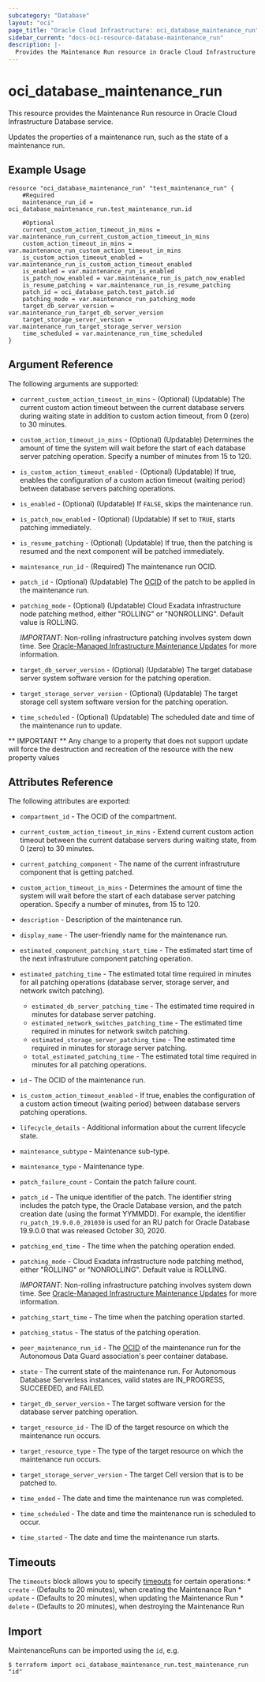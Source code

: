 ```yaml
---
subcategory: "Database"
layout: "oci"
page_title: "Oracle Cloud Infrastructure: oci_database_maintenance_run"
sidebar_current: "docs-oci-resource-database-maintenance_run"
description: |-
  Provides the Maintenance Run resource in Oracle Cloud Infrastructure Database service
---
```


# oci_database_maintenance_run
This resource provides the Maintenance Run resource in Oracle Cloud Infrastructure Database service.

Updates the properties of a maintenance run, such as the state of a maintenance run.

## Example Usage

```hcl
resource "oci_database_maintenance_run" "test_maintenance_run" {
	#Required
	maintenance_run_id = oci_database_maintenance_run.test_maintenance_run.id

	#Optional
	current_custom_action_timeout_in_mins = var.maintenance_run_current_custom_action_timeout_in_mins
	custom_action_timeout_in_mins = var.maintenance_run_custom_action_timeout_in_mins
	is_custom_action_timeout_enabled = var.maintenance_run_is_custom_action_timeout_enabled
	is_enabled = var.maintenance_run_is_enabled
	is_patch_now_enabled = var.maintenance_run_is_patch_now_enabled
	is_resume_patching = var.maintenance_run_is_resume_patching
	patch_id = oci_database_patch.test_patch.id
	patching_mode = var.maintenance_run_patching_mode
	target_db_server_version = var.maintenance_run_target_db_server_version
	target_storage_server_version = var.maintenance_run_target_storage_server_version
	time_scheduled = var.maintenance_run_time_scheduled
}
```

## Argument Reference

The following arguments are supported:

* `current_custom_action_timeout_in_mins` - (Optional) (Updatable) The current custom action timeout between the current database servers during waiting state in addition to custom action timeout, from 0 (zero) to 30 minutes.
* `custom_action_timeout_in_mins` - (Optional) (Updatable) Determines the amount of time the system will wait before the start of each database server patching operation. Specify a number of minutes from 15 to 120. 
* `is_custom_action_timeout_enabled` - (Optional) (Updatable) If true, enables the configuration of a custom action timeout (waiting period) between database servers patching operations.
* `is_enabled` - (Optional) (Updatable) If `FALSE`, skips the maintenance run.
* `is_patch_now_enabled` - (Optional) (Updatable) If set to `TRUE`, starts patching immediately.
* `is_resume_patching` - (Optional) (Updatable) If true, then the patching is resumed and the next component will be patched immediately.
* `maintenance_run_id` - (Required) The maintenance run OCID.
* `patch_id` - (Optional) (Updatable) The [OCID](https://docs.cloud.oracle.com/iaas/Content/General/Concepts/identifiers.htm) of the patch to be applied in the maintenance run.
* `patching_mode` - (Optional) (Updatable) Cloud Exadata infrastructure node patching method, either "ROLLING" or "NONROLLING". Default value is ROLLING.

	*IMPORTANT*: Non-rolling infrastructure patching involves system down time. See [Oracle-Managed Infrastructure Maintenance Updates](https://docs.cloud.oracle.com/iaas/Content/Database/Concepts/examaintenance.htm#Oracle) for more information. 
* `target_db_server_version` - (Optional) (Updatable) The target database server system software version for the patching operation.
* `target_storage_server_version` - (Optional) (Updatable) The target storage cell system software version for the patching operation.
* `time_scheduled` - (Optional) (Updatable) The scheduled date and time of the maintenance run to update.


** IMPORTANT **
Any change to a property that does not support update will force the destruction and recreation of the resource with the new property values

## Attributes Reference

The following attributes are exported:

* `compartment_id` - The OCID of the compartment.
* `current_custom_action_timeout_in_mins` - Extend current custom action timeout between the current database servers during waiting state, from 0 (zero) to 30 minutes.
* `current_patching_component` - The name of the current infrastruture component that is getting patched.
* `custom_action_timeout_in_mins` - Determines the amount of time the system will wait before the start of each database server patching operation. Specify a number of minutes, from 15 to 120. 
* `description` - Description of the maintenance run.
* `display_name` - The user-friendly name for the maintenance run.
* `estimated_component_patching_start_time` - The estimated start time of the next infrastruture component patching operation.
* `estimated_patching_time` - The estimated total time required in minutes for all patching operations (database server, storage server, and network switch patching). 
	* `estimated_db_server_patching_time` - The estimated time required in minutes for database server patching.
	* `estimated_network_switches_patching_time` - The estimated time required in minutes for network switch patching.
	* `estimated_storage_server_patching_time` - The estimated time required in minutes for storage server patching.
	* `total_estimated_patching_time` - The estimated total time required in minutes for all patching operations.
* `id` - The OCID of the maintenance run.
* `is_custom_action_timeout_enabled` - If true, enables the configuration of a custom action timeout (waiting period) between database servers patching operations.
* `lifecycle_details` - Additional information about the current lifecycle state.
* `maintenance_subtype` - Maintenance sub-type.
* `maintenance_type` - Maintenance type.
* `patch_failure_count` - Contain the patch failure count.
* `patch_id` - The unique identifier of the patch. The identifier string includes the patch type, the Oracle Database version, and the patch creation date (using the format YYMMDD). For example, the identifier `ru_patch_19.9.0.0_201030` is used for an RU patch for Oracle Database 19.9.0.0 that was released October 30, 2020.
* `patching_end_time` - The time when the patching operation ended.
* `patching_mode` - Cloud Exadata infrastructure node patching method, either "ROLLING" or "NONROLLING". Default value is ROLLING.

	*IMPORTANT*: Non-rolling infrastructure patching involves system down time. See [Oracle-Managed Infrastructure Maintenance Updates](https://docs.cloud.oracle.com/iaas/Content/Database/Concepts/examaintenance.htm#Oracle) for more information. 
* `patching_start_time` - The time when the patching operation started.
* `patching_status` - The status of the patching operation.
* `peer_maintenance_run_id` - The [OCID](https://docs.cloud.oracle.com/iaas/Content/General/Concepts/identifiers.htm) of the maintenance run for the Autonomous Data Guard association's peer container database.
* `state` - The current state of the maintenance run. For Autonomous Database Serverless instances, valid states are IN_PROGRESS, SUCCEEDED, and FAILED. 
* `target_db_server_version` - The target software version for the database server patching operation.
* `target_resource_id` - The ID of the target resource on which the maintenance run occurs.
* `target_resource_type` - The type of the target resource on which the maintenance run occurs.
* `target_storage_server_version` - The target Cell version that is to be patched to.
* `time_ended` - The date and time the maintenance run was completed.
* `time_scheduled` - The date and time the maintenance run is scheduled to occur.
* `time_started` - The date and time the maintenance run starts.

## Timeouts

The `timeouts` block allows you to specify [timeouts](https://registry.terraform.io/providers/oracle/oci/latest/docs/guides/changing_timeouts) for certain operations:
	* `create` - (Defaults to 20 minutes), when creating the Maintenance Run
	* `update` - (Defaults to 20 minutes), when updating the Maintenance Run
	* `delete` - (Defaults to 20 minutes), when destroying the Maintenance Run


## Import

MaintenanceRuns can be imported using the `id`, e.g.

```
$ terraform import oci_database_maintenance_run.test_maintenance_run "id"
```

